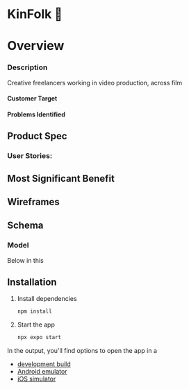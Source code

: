 # KinFolk 👋


# Overview
### Description
Creative freelancers working in video production, across film

#### Customer Target


#### Problems Identified


## Product Spec
### User Stories:


## Most Significant Benefit

## Wireframes


## Schema
### Model
Below in this  

## Installation 

1. Install dependencies

   ```bash
   npm install
   ```

2. Start the app

   ```bash
   npx expo start
   ```

In the output, you'll find options to open the app in a

- [development build](https://docs.expo.dev/develop/development-builds/introduction/)
- [Android emulator](https://docs.expo.dev/workflow/android-studio-emulator/)
- [iOS simulator](https://docs.expo.dev/workflow/ios-simulator/)
